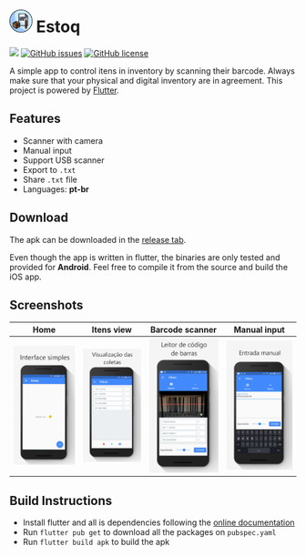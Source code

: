 # <a href=https://github.com/Fernandohf/Estoq/releases><img src=https://raw.githubusercontent.com/Fernandohf/Estoq/master/Media/icon/icon_edited.png height=40></a> Estoq

[![](https://img.shields.io/static/v1?label=Flutter&message=Estoq&color=blue&logo=flutter)](https://www.flutter.com/)
[![GitHub issues](https://img.shields.io/github/issues/Fernandohf/Estoq)](https://github.com/Fernandohf/Estoq/issues)
[![GitHub license](https://img.shields.io/github/license/Fernandohf/Estoq)](https://github.com/Fernandohf/Estoq/blob/master/LICENSE)

A simple app to control itens in inventory by scanning their barcode. Always make sure that your physical and digital inventory are in agreement. This project is powered by [Flutter](https://www.flutter.com).

## Features

- Scanner with camera
- Manual input
- Support USB scanner
- Export to `.txt`
- Share `.txt` file
- Languages: **pt-br**

## Download

The apk can be downloaded in the [release tab](https://github.com/Fernandohf/Estoq/releases).

Even though the app is written in flutter, the binaries are only tested and provided for **Android**. Feel free to compile it from the source and build the iOS app.

## Screenshots

|                                                               Home                                                               |                                                  Itens view                                                  |                                            Barcode scanner                                            |                                               Manual input                                                |
| :------------------------------------------------------------------------------------------------------------------------------: | :----------------------------------------------------------------------------------------------------------: | :---------------------------------------------------------------------------------------------------: | :-------------------------------------------------------------------------------------------------------: |
| ![Home screen](https://github.com/Fernandohf/Estoq/blob/master/Media/screenshots/01_home.png?raw=true "App home screen picture") | ![Session screen](https://github.com/Fernandohf/Estoq/blob/master/Media/screenshots/02_session.png?raw=true) | ![Scanner](https://github.com/Fernandohf/Estoq/blob/master/Media/screenshots/03_scanner.png?raw=true) | ![Manual input](https://github.com/Fernandohf/Estoq/blob/master/Media/screenshots/04_manual.png?raw=true) |

## Build Instructions

- Install flutter and all is dependencies following the [online documentation](https://flutter.dev/docs)
- Run `flutter pub get` to download all the packages on `pubspec.yaml`
- Run `flutter build apk` to build the apk
